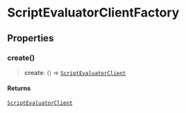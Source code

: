 # ScriptEvaluatorClientFactory

## Properties

### create()

> **create**: () => [`ScriptEvaluatorClient`](../classes/ScriptEvaluatorClient.md)

#### Returns

[`ScriptEvaluatorClient`](../classes/ScriptEvaluatorClient.md)
